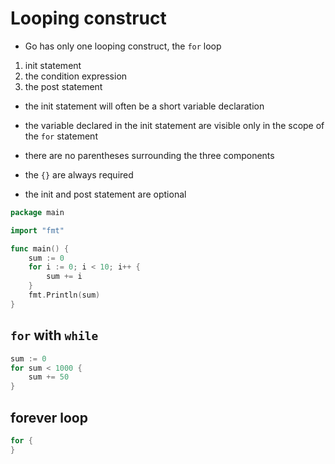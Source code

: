 # Looping construct

- Go has only one looping construct, the `for` loop

1. init statement
2. the condition expression
3. the post statement

- the init statement will often be a short variable declaration
- the variable declared in the init statement are visible only in the scope of the `for` statement
- there are no parentheses surrounding the three components
- the `{}` are always required

- the init and post statement are optional

```go
package main

import "fmt"

func main() {
	sum := 0
	for i := 0; i < 10; i++ {
		sum += i
	}
	fmt.Println(sum)
}
```

## `for` with `while`

```go
sum := 0
for sum < 1000 {
    sum += 50
}
```

## forever loop

```go
for {
}
```
